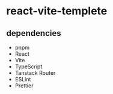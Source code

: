 # react-vite-templete

## dependencies

- pnpm
- React
- Vite
- TypeScript
- Tanstack Router
- ESLint
- Prettier
